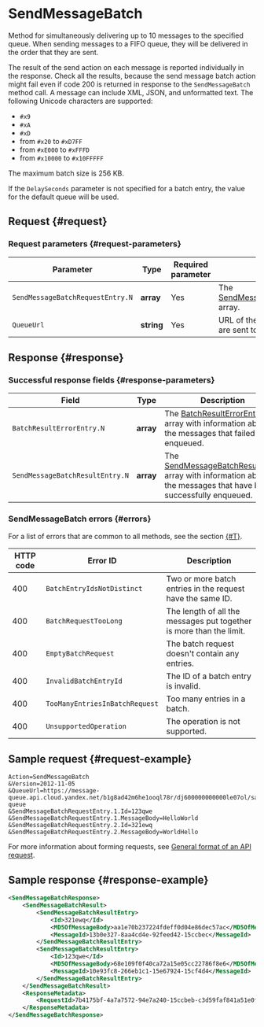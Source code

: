 # SendMessageBatch

Method for simultaneously delivering up to 10 messages to the specified queue. When sending messages to a FIFO queue, they will be delivered in the order that they are sent.

The result of the send action on each message is reported individually in the response. Check all the results, because the send message batch action might fail even if code 200 is returned in response to the `SendMessageBatch` method call. A message can include XML, JSON, and unformatted text. The following Unicode characters are supported:

* `#x9`
* `#xA`
* `#xD`
* from `#x20` to `#xD7FF`
* from `#xE000` to `#xFFFD`
* from `#x10000` to `#x10FFFFF`

The maximum batch size is 256 KB.

If the `DelaySeconds` parameter is not specified for a batch entry, the value for the default queue will be used.

## Request {#request}

### Request parameters {#request-parameters}

| Parameter | Type | Required parameter | Description |
| ----- | ----- | ----- | ----- |
| `SendMessageBatchRequestEntry.N` | **array** | Yes | The [SendMessageBatchRequestEntry](../data-types/SendMessageBatchRequestEntry.md) array. |
| `QueueUrl` | **string** | Yes | URL of the queue that messages are sent to. |

## Response {#response}

### Successful response fields {#response-parameters}

| Field | Type | Description |
| ----- | ----- | ----- |
| `BatchResultErrorEntry.N` | **array** | The [BatchResultErrorEntry](../data-types/BatchResultErrorEntry.md) array with information about the messages that failed to be enqueued. |
| `SendMessageBatchResultEntry.N` | **array** | The [SendMessageBatchResultEntry](../data-types/SendMessageBatchResultEntry.md) array with information about the messages that have been successfully enqueued. |

### SendMessageBatch errors {#errors}

For a list of errors that are common to all methods, see the section [{#T}](../common-errors.md).

| HTTP code | Error ID | Description |
| ----- | ----- | ----- |
| 400 | `BatchEntryIdsNotDistinct` | Two or more batch entries in the request have the same ID. |
| 400 | `BatchRequestTooLong` | The length of all the messages put together is more than the limit. |
| 400 | `EmptyBatchRequest` | The batch request doesn't contain any entries. |
| 400 | `InvalidBatchEntryId` | The ID of a batch entry is invalid. |
| 400 | `TooManyEntriesInBatchRequest` | Too many entries in a batch. |
| 400 | `UnsupportedOperation` | The operation is not supported. |

## Sample request {#request-example}

```
Action=SendMessageBatch
&Version=2012-11-05
&QueueUrl=https://message-queue.api.cloud.yandex.net/b1g8ad42m6he1ooql78r/dj600000000000le07ol/sample-queue
&SendMessageBatchRequestEntry.1.Id=123qwe
&SendMessageBatchRequestEntry.1.MessageBody=HelloWorld
&SendMessageBatchRequestEntry.2.Id=321ewq
&SendMessageBatchRequestEntry.2.MessageBody=WorldHello
```

For more information about forming requests, see [General format of an API request](../index.md#api-request).

## Sample response {#response-example}

```xml
<SendMessageBatchResponse>
    <SendMessageBatchResult>
        <SendMessageBatchResultEntry>
            <Id>321ewq</Id>
            <MD5OfMessageBody>aa1e70b237224fdeff0d04e86dec57ac</MD5OfMessageBody>
            <MessageId>13b0e327-8aa4cd4e-92feed42-15ccbec</MessageId>
        </SendMessageBatchResultEntry>
        <SendMessageBatchResultEntry>
            <Id>123qwe</Id>
            <MD5OfMessageBody>68e109f0f40ca72a15e05cc22786f8e6</MD5OfMessageBody>
            <MessageId>10e93fc8-266eb1c1-15e67924-15cf4d4</MessageId>
        </SendMessageBatchResultEntry>
    </SendMessageBatchResult>
    <ResponseMetadata>
        <RequestId>7b4175bf-4a7a7572-94e7a240-15ccbeb-c3d59faf841a51e0fd1184b1505d606a</RequestId>
    </ResponseMetadata>
</SendMessageBatchResponse>
```


